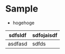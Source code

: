 Sample
====

* hogehoge

| sdfsldf | sdfojaisdf |
| ------- | ---------- |
| asdfasd | sdfds      |


